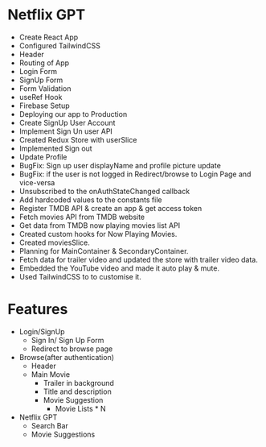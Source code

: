 # Netflix GPT

- Create React App
- Configured TailwindCSS
- Header
- Routing of App
- Login Form
- SignUp Form
- Form Validation
- useRef Hook
- Firebase Setup
- Deploying our app to Production
- Create SignUp User Account
- Implement Sign Un user API
- Created Redux Store with userSlice
- Implemented Sign out
- Update Profile
- BugFix: Sign up user displayName and profile picture update
- BugFix: if the user is not logged in Redirect/browse to Login Page and vice-versa
- Unsubscribed to the onAuthStateChanged callback
- Add hardcoded values to the constants file
- Register TMDB API & create an app & get access token
- Fetch movies API from TMDB website
- Get data from TMDB now playing movies list API
- Created custom hooks for Now Playing Movies.
- Created moviesSlice.
- Planning for MainContainer & SecondaryContainer.
- Fetch data for trailer video and updated the store with trailer video data.
- Embedded the YouTube video and made it auto play & mute.
- Used TailwindCSS to to customise it.

# Features

- Login/SignUp
    - Sign In/ Sign Up Form
    - Redirect to browse page
- Browse(after authentication)
    - Header
    - Main Movie
        - Trailer in background
        - Title and description
        - Movie Suggestion
            - Movie Lists * N
- Netflix GPT
    - Search Bar
    - Movie Suggestions            